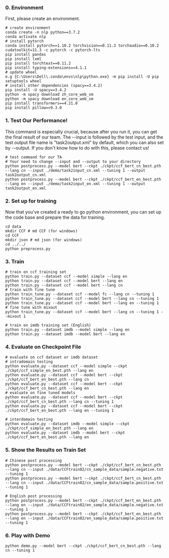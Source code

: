 ### 0. Environment
First, please create an environment.
~~~
# create environment
conda create -n nlp python==3.7.2
conda activate nlp
# install pytorch
conda install pytorch==1.10.2 torchvision==0.11.3 torchaudio==0.10.2 cudatoolkit=11.3 -c pytorch -c pytorch-lts
pip install pandas
pip install lxml
pip install torchtext==0.11.2
pip install typing-extensions==4.1.1
# update wheel
e.g {C:\Users\Dell\.conda\envs\nlp\python.exe} -m pip install -U pip setuptools wheel
# install other dependencies (spacy==3.4.2)
pip install -U spacy==3.4.2
python -m spacy download zh_core_web_sm
python -m spacy download en_core_web_sm
pip install transformers==4.21.0
pip install pillow==9.3.0
~~~

### 1. Test Our Performance!
This command is especially crucial, because after you run it, you can get the final result of our team. The --input is followed by the test input, and the test output file name is "task2output.xml" by default, which you can also set by --output. If you don't know how to do with this, please contact us!
~~~
# test command for our TA
# Your need to change --input and --output to your directory
python postprocess.py --model bert --ckpt ./ckpt/ccf_bert_cn_best.pth --lang cn --input ./demo/task2input_cn.xml --tuning 1 --output task2output_cn.xml 
python postprocess.py --model bert --ckpt ./ckpt/ccf_bert_en_best.pth --lang en --input ./demo/task2input_en.xml --tuning 1 --output task2output_en.xml
~~~

### 2. Set up for training
Now that you've created a ready to go python environment, you can set up the code base and prepare the data for training.
~~~
cd data 
mkdir CCF # md CCF (for windows)
cd CCF
mkdir json # md json (for windows)
cd ../../
python preprocess.py
~~~

### 3. Train
~~~
# train on ccf training set
python train.py --dataset ccf --model simple --lang en
python train.py --dataset ccf --model bert --lang en
python train.py --dataset ccf --model bert --lang cn
# train with fine tune
python train_tune.py --dataset ccf --model fc --lang cn --tuning 1
python train_tune.py --dataset ccf --model bert --lang cn --tuning 1
python train_tune.py --dataset ccf --model bert --lang en --tuning 1
# fine tune with mixout
python train_tune.py --dataset ccf --model bert --lang cn --tuning 1 --mixout 1

# train on imdb training set (English)
python train.py --dataset imdb --model simple --lang en
python train.py --dataset imdb --model bert --lang en
~~~

### 4. Evaluate on Checkpoint File
~~~
# evaluate on ccf dataset or imdb dataset
# intradomain testing
python evaluate.py --dataset ccf --model simple --ckpt ./ckpt/ccf_simple_en_best.pth --lang en
python evaluate.py --dataset ccf --model bert --ckpt ./ckpt/ccf_bert_en_best.pth --lang cn
python evaluate.py --dataset ccf --model bert --ckpt ./ckpt/ccf_bert_cn_best.pth --lang en
# evaluate on fine tuned models
python evaluate.py --dataset ccf --model bert --ckpt ./ckpt/ccf_bert_cn_best.pth --lang cn --tuning 1
python evaluate.py --dataset ccf --model bert --ckpt ./ckpt/ccf_bert_en_best.pth --lang en --tuning 1

# interdomain testing
python evaluate.py --dataset imdb --model simple --ckpt ./ckpt/ccf_simple_en_best.pth --lang en
python evaluate.py --dataset imdb --model bert --ckpt ./ckpt/ccf_bert_en_best.pth --lang en
~~~

### 5. Show the Results on Train Set
~~~
# Chinese post processing
python postprocess.py --model bert --ckpt ./ckpt/ccf_bert_cn_best.pth --lang cn --input ./data/CCFtrain02/cn_sample_data/sample.negative.txt --tuning 1
python postprocess.py --model bert --ckpt ./ckpt/ccf_bert_cn_best.pth --lang cn --input ./data/CCFtrain02/cn_sample_data/sample.positive.txt --tuning 1

# English post processing
python postprocess.py --model bert --ckpt ./ckpt/ccf_bert_en_best.pth --lang en --input ./data/CCFtrain02/en_sample_data/sample.negative.txt --tuning 1
python postprocess.py --model bert --ckpt ./ckpt/ccf_bert_en_best.pth --lang en --input ./data/CCFtrain02/en_sample_data/sample.positive.txt --tuning 1

~~~

### 6. Play with Demo
~~~
python demo.py --model bert --ckpt ./ckpt/ccf_bert_cn_best.pth --lang cn --tuning 1
~~~